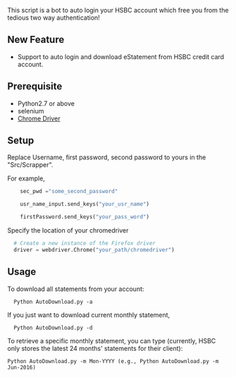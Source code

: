 This script is a bot to auto login your HSBC account which free you from the tedious two way authentication!

## New Feature

* Support to auto login and download eStatement from HSBC credit card account.

## Prerequisite

- Python2.7 or above
- selenium
- [Chrome Driver](https://sites.google.com/a/chromium.org/chromedriver/downloads)

## Setup

Replace Username, first password, second password to yours in the "Src/Scrapper".

For example,

```Python
    sec_pwd ="some_second_password"

    usr_name_input.send_keys("your_usr_name")

    firstPassword.send_keys("your_pass_word")
```

Specify the location of your chromedriver

```Python
  # Create a new instance of the Firefox driver
  driver = webdriver.Chrome("your_path/chromedriver")
```

## Usage

To download all statements from your account:

```
  Python AutoDownload.py -a
```

If you just want to download current monthly statement,

```
  Python AutoDownload.py -d
```

To retrieve a specific monthly statement, you can type (currently, HSBC only stores the latest 24 months' statements for their client):

```
Python AutoDownload.py -m Mon-YYYY (e.g., Python AutoDownload.py -m Jun-2016)
```
